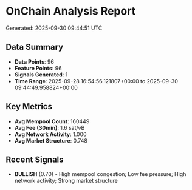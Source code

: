 # OnChain Analysis Report
Generated: 2025-09-30 09:44:51 UTC

## Data Summary
- **Data Points**: 96
- **Feature Points**: 96
- **Signals Generated**: 1
- **Time Range**: 2025-09-28 16:54:56.121807+00:00 to 2025-09-30 09:44:49.958824+00:00

## Key Metrics
- **Avg Mempool Count**: 160449
- **Avg Fee (30min)**: 1.6 sat/vB
- **Avg Network Activity**: 1.000
- **Avg Market Structure**: 0.748

## Recent Signals
- **BULLISH** (0.70) - High mempool congestion; Low fee pressure; High network activity; Strong market structure
